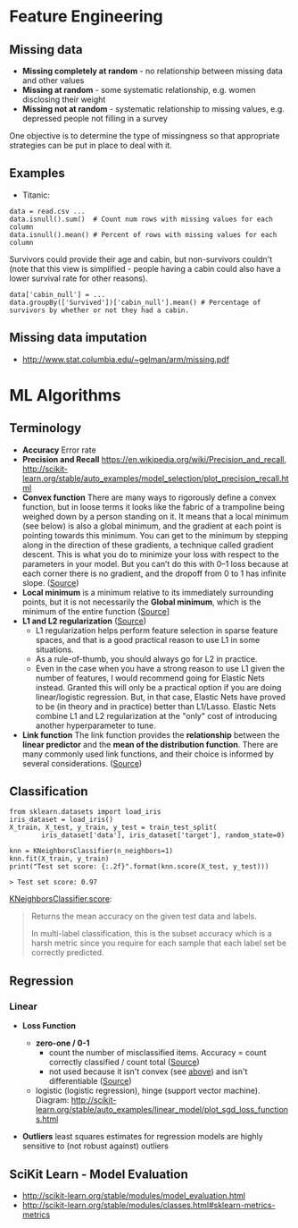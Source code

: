 # Feature Engineering

## Missing data

- **Missing completely at random** - no relationship between missing data and other values
- **Missing at random** - some systematic relationship, e.g. women disclosing their weight
- **Missing not at random** - systematic relationship to missing values, e.g. depressed people not filling in a survey

One objective is to determine the type of missingness so that appropriate strategies can be put in place to deal with it.

## Examples

- Titanic: 

```
data = read.csv ...
data.isnull().sum()  # Count num rows with missing values for each column
data.isnull().mean() # Percent of rows with missing values for each column
```

Survivors could provide their age and cabin, but non-survivors couldn't (note that this view is simplified - people having a cabin could also have a lower survival rate for other reasons).

```
data['cabin_null'] = ...
data.groupBy(['Survived'])['cabin_null'].mean() # Percentage of survivors by whether or not they had a cabin.
```


## Missing data imputation

- http://www.stat.columbia.edu/~gelman/arm/missing.pdf



# ML Algorithms

## Terminology

 - **Accuracy** Error rate
 - **Precision and Recall** https://en.wikipedia.org/wiki/Precision_and_recall, http://scikit-learn.org/stable/auto_examples/model_selection/plot_precision_recall.html
 - **Convex function** There are many ways to rigorously define a convex function, but in loose terms it looks like the fabric of a trampoline being weighed down by a person standing on it. It means that a local minimum (see below) is also a global minimum, and the gradient at each point is pointing towards this minimum. You can get to the minimum by stepping along in the direction of these gradients, a technique called gradient descent. This is what you do to minimize your loss with respect to the parameters in your model. But you can’t do this with 0–1 loss because at each corner there is no gradient, and the dropoff from 0 to 1 has infinite slope. ([Source](https://www.quora.com/Why-is-the-0-1-indicator-function-a-poor-choice-for-loss-function))
 - **Local minimum** is a minimum relative to its immediately surrounding points, but it is not necessarily the **Global minimum**, which is the minimum of the entire function ([Source](https://frnsys.com/ai_notes/foundations/optimization.html)]
 - **L1 and L2 regularization** ([Source](https://www.quora.com/What-is-the-difference-between-L1-and-L2-regularization-How-does-it-solve-the-problem-of-overfitting-Which-regularizer-to-use-and-when))
    -  L1 regularization helps perform feature selection in sparse feature spaces, and that is a good practical reason to use L1 in some situations.
    - As a rule-of-thumb, you should always go for L2 in practice.
    - Even in the case when you have a strong reason to use L1 given the number of features, I would recommend going for Elastic Nets instead. Granted this will only be a practical option if you are doing linear/logistic regression. But, in that case, Elastic Nets have proved to be (in theory and in practice) better than L1/Lasso. Elastic Nets combine L1 and L2 regularization at the "only" cost of introducing another hyperparameter to tune.
 - **Link function** The link function provides the **relationship** between the **linear predictor** and the **mean of the distribution function**. There are many commonly used link functions, and their choice is informed by several considerations. ([Source](https://en.wikipedia.org/wiki/Generalized_linear_model#Link_function))
 
## Classification

```
from sklearn.datasets import load_iris
iris_dataset = load_iris()
X_train, X_test, y_train, y_test = train_test_split(
        iris_dataset['data'], iris_dataset['target'], random_state=0)

knn = KNeighborsClassifier(n_neighbors=1)
knn.fit(X_train, y_train)
print("Test set score: {:.2f}".format(knn.score(X_test, y_test)))

> Test set score: 0.97
```

[KNeighborsClassifier.score](http://scikit-learn.org/stable/modules/generated/sklearn.neighbors.KNeighborsClassifier.html#sklearn.neighbors.KNeighborsClassifier.score):

> Returns the mean accuracy on the given test data and labels.
>
> In multi-label classification, this is the subset accuracy which is a harsh metric since you require for each sample that each label set be correctly predicted.
 
## Regression

### Linear

 - **Loss Function** 
   - **zero-one / 0-1**
      - count the number of misclassified items.  Accuracy = count correctly classified / count total ([Source](https://stats.stackexchange.com/questions/284028/0-1-loss-function-explanation))
      - not used because it isn't convex (see [above](https://github.com/snowch-notes/machine-learning/blob/master/GENERAL.md#terminology)) and isn't differentiable ([Source](https://www.quora.com/Why-is-the-0-1-indicator-function-a-poor-choice-for-loss-function))
   - logistic (logistic regression), hinge (support vector machine). Diagram: http://scikit-learn.org/stable/auto_examples/linear_model/plot_sgd_loss_functions.html

 - **Outliers** least squares estimates for regression models are highly sensitive to (not robust against) outliers

## SciKit Learn - Model Evaluation

- http://scikit-learn.org/stable/modules/model_evaluation.html
- http://scikit-learn.org/stable/modules/classes.html#sklearn-metrics-metrics

